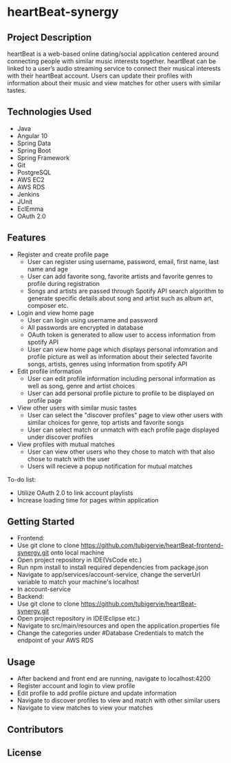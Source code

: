# heartBeat-synergy

## Project Description

heartBeat is a web-based online dating/social application centered around connecting people with similar music interests together. heartBeat can be linked to a user’s audio streaming service to connect their musical interests with their heartBeat account. Users can update their profiles with information about their music and view matches for other users with similar tastes.

## Technologies Used

* Java
* Angular 10
* Spring Data
* Spring Boot
* Spring Framework
* Git
* PostgreSQL
* AWS EC2
* AWS RDS
* Jenkins
* JUnit
* EclEmma
* OAuth 2.0

## Features

* Register and create profile page
  *  User can register using username, password, email, first name, last name and age
  *  User can add favorite song, favorite artists and favorite genres to profile during registration
  *  Songs and artists are passed through Spotify API search algorithm to generate specific details about song and artist such as album art, composer etc.
* Login and view home page  
  *  User can login using username and password 
  *  All passwords are encrypted in database
  *  OAuth token is generated to allow user to access information from spotify API
  *  User can view home page which displays personal infomration and profile picture as well as information about their selected favorite songs, artists, genres using information from spotify API
* Edit profile information
  *  User can edit profile information including personal information as well as song, genre and artist choices 
  *  User can add personal profile picture to profile to be displayed on profile page
* View other users with similar music tastes
  *  User can select the "discover profiles" page to view other users with similar choices for genre, top artists and favorite songs 
  *  User can select match or unmatch with each profile page displayed under discover profiles
* View profiles with mutual matches
  *  User can view other users who they chose to match with that also chose to match with the user 
  *  Users will recieve a popup notification for mutual matches
  


To-do list:
* Utilize OAuth 2.0 to link account playlists
* Increase loading time for pages within application

## Getting Started
   
* Frontend:
 * Use git clone to clone https://github.com/tubigervie/heartBeat-frontend-synergy.git onto local machine
 * Open project repository in IDE(VsCode etc.)
 * Run npm install to install required dependencies from package.json
 * Navigate to app/services/account-service, change the serverUrl variable to match your machine's localhost
 * In account-service
* Backend:
 * Use git clone to clone https://github.com/tubigervie/heartBeat-synergy.git   
 * Open project repository in IDE(Eclipse etc.)
 * Navigate to src/main/resources and open the application.properties file
 * Change the categories under #Database Credentials to match the endpoint of your AWS RDS


## Usage
* After backend and front end are running, navigate to localhost:4200
* Register account and login to view profile
* Edit profile to add profile picture and update information
* Navigate to discover profiles to view and match with other similar users
* Navigate to view matches to view your matches


## Contributors



## License
